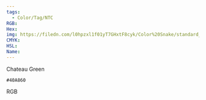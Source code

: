 ```yaml
---
tags:
  - Color/Tag/NTC
RGB:
Hex:
img: https://filedn.com/l0hpzxl1f01yT7GHxtF8cyk/Color%20Snake/standard_csv_to_svg/%23/40A860.svg
CMYK:
HSL:
Name:
---
```

Chateau Green
```palette
#40A860
```
RGB
